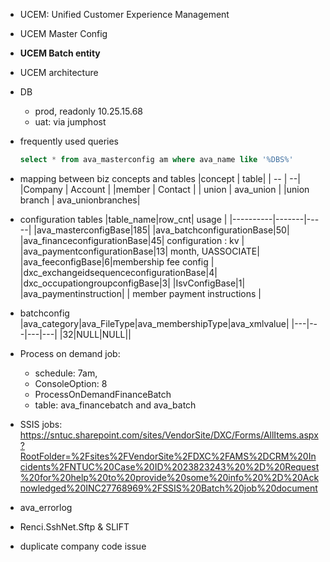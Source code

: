 - UCEM: Unified Customer Experience Management
- UCEM Master Config
- **UCEM Batch entity**
- UCEM architecture
- DB
	- prod, readonly 10.25.15.68
	- uat: via jumphost
- frequently used queries
  
  ``` sql
  select * from ava_masterconfig am where ava_name like '%DBS%'
  ```
- mapping between biz concepts and tables
  |concept | table|
  | -- | --|
  |Company | Account |
  |member | Contact |
  | union | ava_union |
  |union branch | ava_unionbranches|
- configuration tables
  |table_name|row_cnt| usage |
  |----------|-------|-----|
  |ava_masterconfigBase|185|
  |ava_batchconfigurationBase|50|
  |ava_financeconfigurationBase|45| configuration : kv |
  |ava_paymentconfigurationBase|13| month, UASSOCIATE|
  |ava_feeconfigBase|6|membership fee config |
  |dxc_exchangeidsequenceconfigurationBase|4|
  |dxc_occupationgroupconfigBase|3|
  |IsvConfigBase|1|
  |ava_paymentinstruction| | member payment instructions |
- batchconfig
  |ava_category|ava_FileType|ava_membershipType|ava_xmlvalue|
  |---|---|---|---|
  |32|NULL|NULL||
- Process on demand job:
	- schedule: 7am,
	- ConsoleOption: 8
	- ProcessOnDemandFinanceBatch
	- table: ava_financebatch and ava_batch
- SSIS jobs: https://sntuc.sharepoint.com/sites/VendorSite/DXC/Forms/AllItems.aspx?RootFolder=%2Fsites%2FVendorSite%2FDXC%2FAMS%2DCRM%20Incidents%2FNTUC%20Case%20ID%2023823243%20%2D%20Request%20for%20help%20to%20provide%20some%20info%20%2D%20Acknowledged%20INC27768969%2FSSIS%20Batch%20job%20document
- ava_errorlog
- Renci.SshNet.Sftp & SLIFT
- duplicate company code issue
